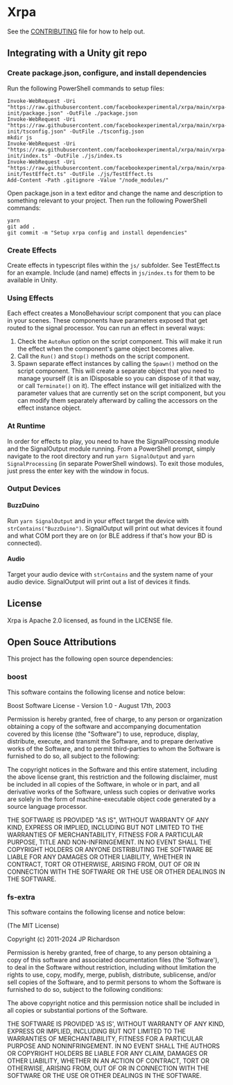 # Xrpa

See the [CONTRIBUTING](CONTRIBUTING.md) file for how to help out.

## Integrating with a Unity git repo

### Create package.json, configure, and install dependencies
Run the following PowerShell commands to setup files:
```
Invoke-WebRequest -Uri "https://raw.githubusercontent.com/facebookexperimental/xrpa/main/xrpa-init/package.json" -OutFile ./package.json
Invoke-WebRequest -Uri "https://raw.githubusercontent.com/facebookexperimental/xrpa/main/xrpa-init/tsconfig.json" -OutFile ./tsconfig.json
mkdir js
Invoke-WebRequest -Uri "https://raw.githubusercontent.com/facebookexperimental/xrpa/main/xrpa-init/index.ts" -OutFile ./js/index.ts
Invoke-WebRequest -Uri "https://raw.githubusercontent.com/facebookexperimental/xrpa/main/xrpa-init/TestEffect.ts" -OutFile ./js/TestEffect.ts
Add-Content -Path .gitignore -Value "/node_modules/"
```

Open package.json in a text editor and change the name and description to something relevant to your project. Then run the following PowerShell commands:
```
yarn
git add .
git commit -m "Setup xrpa config and install dependencies"
```

### Create Effects
Create effects in typescript files within the `js/` subfolder. See TestEffect.ts for an example. Include (and name) effects in `js/index.ts` for them to be available in Unity.

### Using Effects
Each effect creates a MonoBehaviour script component that you can place in your scenes. These components have parameters exposed that get routed to the signal processor. You can run an effect in several ways:
1. Check the `AutoRun` option on the script component. This will make it run the effect when the component's game object becomes alive.
2. Call the `Run()` and `Stop()` methods on the script component.
3. Spawn separate effect instances by calling the `Spawn()` method on the script component. This will create a separate object that you need to manage yourself (it is an IDisposable so you can dispose of it that way, or call `Terminate()` on it). The effect instance will get initialized with the parameter values that are currently set on the script component, but you can modify them separately afterward by calling the accessors on the effect instance object.

### At Runtime
In order for effects to play, you need to have the SignalProcessing module and the SignalOutput module running. From a PowerShell prompt, simply navigate to the root directory and run `yarn SignalOutput` and `yarn SignalProcessing` (in separate PowerShell windows). To exit those modules, just press the enter key with the window in focus.

### Output Devices
#### BuzzDuino
Run `yarn SignalOutput` and in your effect target the device with `strContains("BuzzDuino")`. SignalOutput will print out what devices it found and what COM port they are on (or BLE address if that's how your BD is connected).

#### Audio
Target your audio device with `strContains` and the system name of your audio device. SignalOutput will print out a list of devices it finds.

## License
Xrpa is Apache 2.0 licensed, as found in the LICENSE file.

## Open Souce Attributions

This project has the following open source dependencies:

### boost
This software contains the following license and notice below:

Boost Software License - Version 1.0 - August 17th, 2003

Permission is hereby granted, free of charge, to any person or organization
obtaining a copy of the software and accompanying documentation covered by
this license (the "Software") to use, reproduce, display, distribute,
execute, and transmit the Software, and to prepare derivative works of the
Software, and to permit third-parties to whom the Software is furnished to
do so, all subject to the following:

The copyright notices in the Software and this entire statement, including
the above license grant, this restriction and the following disclaimer,
must be included in all copies of the Software, in whole or in part, and
all derivative works of the Software, unless such copies or derivative
works are solely in the form of machine-executable object code generated by
a source language processor.

THE SOFTWARE IS PROVIDED "AS IS", WITHOUT WARRANTY OF ANY KIND, EXPRESS OR
IMPLIED, INCLUDING BUT NOT LIMITED TO THE WARRANTIES OF MERCHANTABILITY,
FITNESS FOR A PARTICULAR PURPOSE, TITLE AND NON-INFRINGEMENT. IN NO EVENT
SHALL THE COPYRIGHT HOLDERS OR ANYONE DISTRIBUTING THE SOFTWARE BE LIABLE
FOR ANY DAMAGES OR OTHER LIABILITY, WHETHER IN CONTRACT, TORT OR OTHERWISE,
ARISING FROM, OUT OF OR IN CONNECTION WITH THE SOFTWARE OR THE USE OR OTHER
DEALINGS IN THE SOFTWARE.

### fs-extra
This software contains the following license and notice below:

(The MIT License)

Copyright (c) 2011-2024 JP Richardson

Permission is hereby granted, free of charge, to any person obtaining a copy of this software and associated documentation files
(the 'Software'), to deal in the Software without restriction, including without limitation the rights to use, copy, modify,
 merge, publish, distribute, sublicense, and/or sell copies of the Software, and to permit persons to whom the Software is
 furnished to do so, subject to the following conditions:

The above copyright notice and this permission notice shall be included in all copies or substantial portions of the Software.

THE SOFTWARE IS PROVIDED 'AS IS', WITHOUT WARRANTY OF ANY KIND, EXPRESS OR IMPLIED, INCLUDING BUT NOT LIMITED TO THE
WARRANTIES OF MERCHANTABILITY, FITNESS FOR A PARTICULAR PURPOSE AND NONINFRINGEMENT. IN NO EVENT SHALL THE AUTHORS
OR COPYRIGHT HOLDERS BE LIABLE FOR ANY CLAIM, DAMAGES OR OTHER LIABILITY, WHETHER IN AN ACTION OF CONTRACT, TORT OR OTHERWISE,
 ARISING FROM, OUT OF OR IN CONNECTION WITH THE SOFTWARE OR THE USE OR OTHER DEALINGS IN THE SOFTWARE.
